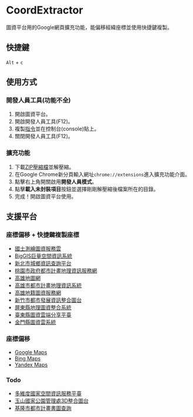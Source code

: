 # CoordExtractor
圖資平台用的Google網頁擴充功能，能偏移經緯座標並使用快捷鍵複製。
## 快捷鍵
`Alt` + `c`
## 使用方式
### 開發人員工具(功能不全)
1. 開啟圖資平台。
2. 開啟開發人員工具(F12)。
3. 複製[指令](https://github.com/LonghiTW/CoordExtractor/blob/main/commands.js)並在控制台(console)貼上。
4. 關閉開發人員工具(F12)。
### 擴充功能
1. 下載[ZIP壓縮檔](https://github.com/LonghiTW/CoordExtractor/releases)並解壓縮。
2. 在Google Chrome新分頁輸入網址`chrome://extensions`進入擴充功能介面。
3. 點擊右上角開關啟用**開發人員模式**。
4. 點擊**載入未封裝項目**按鈕並選擇剛剛解壓縮後檔案所在的目錄。
5. 完成！開啟圖資平台使用。
## 支援平台
### 座標偏移 + 快捷鍵複製座標
* [國土測繪圖資服務雲](https://maps.nlsc.gov.tw/T09/mapshow.action)
* [BigGIS巨量空間資訊系統](https://gis.ardswc.gov.tw/)
* [新北市城鄉資訊查詢平台](https://urban.planning.ntpc.gov.tw/)
* [桃園市政府都市計畫地理資訊服務網](https://urplanning.tycg.gov.tw/gisMap/Map.aspx)
* [高雄地圖網](https://gisdawh.kcg.gov.tw/)
* [高雄市都市計畫地理資訊系統](https://urbangis.kcg.gov.tw/UBA/web_page/UBA010100.jsp)
* [高雄地籍圖資服務網](https://gisdawh.kcg.gov.tw/landeasy/)
* [新竹市都市發展資訊整合圖台](https://urbangis.hccg.gov.tw/HcUrbanMap/)
* [屏東縣地理圖資整合系統](https://nsp.tcd.gov.tw/tcd_pingtung/)
* [臺東縣圖資雲端分享平臺](https://map.taitung.gov.tw/)
* [金門縣圖資雲系統](https://urban.kinmen.gov.tw/kmgisweb/)
### 座標偏移
* [Google Maps](https://www.google.com/maps)
* [Bing Maps](https://www.bing.com/maps)
* [Yandex Maps](https://yandex.com/maps/)
### Todo
* [多維度國家空間資訊服務平臺](https://3dmaps.nlsc.gov.tw/)
* [玉山國家公園管理處3D整合圖台](https://ysnp.3dgis.tw/)
* [基隆市都市計畫書圖查詢](https://upgis.klcg.gov.tw/kl_land/MapQuery/index.asp)
